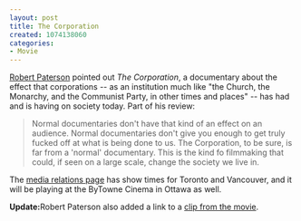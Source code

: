 ```yaml
--- 
layout: post
title: The Corporation
created: 1074138060
categories: 
- Movie
---
```

<p><a href="http://smartpei.typepad.com/robert_patersons_weblog/2004/01/the_corporation.html">Robert Paterson</a> pointed out <em>The Corporation</em>, a documentary about the effect that corporations -- as an institution much like "the Church, the Monarchy, and the Communist Party, in other times and places" -- has had and is having on society today. Part of his review:</p>
<!--break-->
<blockquote>
Normal documentaries don't have that kind of an effect on an audience. Normal documentaries don't give you enough to get truly fucked off at what is being done to us. The Corporation, to be sure, is far from a 'normal' documentary. This is the kind fo filmmaking that could, if seen on a large scale, change the society we live in.
</blockquote>

<p>The <a href="http://www.thecorporation.tv/mediarelations.html">media relations page</a> has show times for Toronto and Vancouver, and it will be playing at the ByTowne Cinema in Ottawa as well.</p>

<p><strong>Update:</strong>Robert Paterson also added a link to a <a href="http://smartpei.typepad.com/robert_patersons_weblog/2004/01/the_corporation_1.html">clip from the movie</a>.</p>
